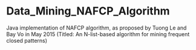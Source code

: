 # Data_Mining_NAFCP_Algorithm
Java implementation of NAFCP algorithm, as proposed by Tuong Le and Bay Vo in May 2015 (Titled: An N-list-based algorithm for mining frequent closed patterns)
